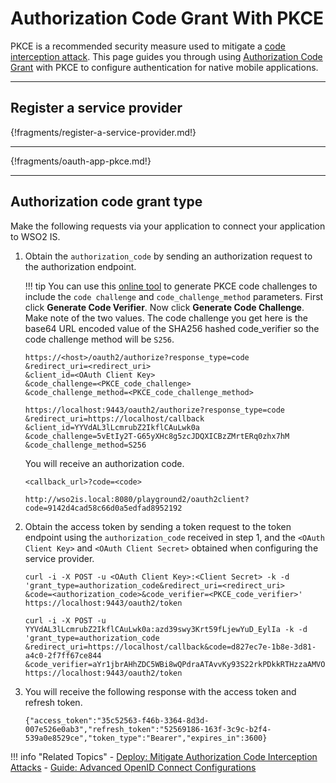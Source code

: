 # Authorization Code Grant With PKCE

PKCE is a recommended security measure used to mitigate a [code interception attack](../../../deploy/mitigate-attacks/mitigate-authorization-code-interception-attacks/). 
This page guides you through using [Authorization Code Grant](../../../references/concepts/authorization/authorization-code-grant/) with PKCE 
to configure authentication for native mobile applications.

----

## Register a service provider

{!fragments/register-a-service-provider.md!}

---

{!fragments/oauth-app-pkce.md!}

----

## Authorization code grant type

Make the following requests via your application to connect your application to WSO2 IS. 

1. Obtain the `authorization_code` by sending an authorization request to the authorization endpoint. 

    !!! tip
        You can use this [online tool](https://tonyxu-io.github.io/pkce-generator/) to generate PKCE code challenges to include the `code challenge` and `code_challenge_method` parameters. 
        First click **Generate Code Verifier**. 
        Now click **Generate Code Challenge**. 
        Make note of the two values. The code challenge you get here is the base64 URL encoded value of the SHA256 hashed code_verifier so the code challenge method will be `S256`.

    ```tab="Request Format"
    https://<host>/oauth2/authorize?response_type=code
    &redirect_uri=<redirect_uri>
    &client_id=<OAuth Client Key>
    &code_challenge=<PKCE_code_challenge>
    &code_challenge_method=<PKCE_code_challenge_method>
    ```

    ```tab="Sample Request"
    https://localhost:9443/oauth2/authorize?response_type=code
    &redirect_uri=https://localhost/callback
    &client_id=YYVdAL3lLcmrubZ2IkflCAuLwk0a
    &code_challenge=5vEtIy2T-G65yXHc8g5zcJDQXICBzZMrtERq0zhx7hM
    &code_challenge_method=S256
    ```
    
    You will receive an authorization code. 
    
    ```tab="Response Format"
    <callback_url>?code=<code>
    ```
        
    ```tab="Sample Response"
    http://wso2is.local:8080/playground2/oauth2client?code=9142d4cad58c66d0a5edfad8952192
    ```
    
2. Obtain the access token by sending a token request to the token endpoint using the `authorization_code` received in step 1, and the `<OAuth Client Key>` and `<OAuth Client Secret>` obtained when configuring the service provider.

    ```tab="Request Format"
    curl -i -X POST -u <OAuth Client Key>:<Client Secret> -k -d 
    'grant_type=authorization_code&redirect_uri=<redirect_uri>
    &code=<authorization_code>&code_verifier=<PKCE_code_verifier>' 
    https://localhost:9443/oauth2/token
    ```

    ```tab="Sample Request"
    curl -i -X POST -u YYVdAL3lLcmrubZ2IkflCAuLwk0a:azd39swy3Krt59fLjewYuD_EylIa -k -d 
    'grant_type=authorization_code
    &redirect_uri=https://localhost/callback&code=d827ec7e-1b8e-3d81-a4c0-2f7ff67ce844
    &code_verifier=aYr1jbrAHhZDC5WBi8wQPdraATAvvKy93S22rkPDkkRTHzzaAMVOJ5MHgRPgoKf8xDBJPE08'
    https://localhost:9443/oauth2/token
    ```
    
3. You will receive the following response with the access token and refresh token.

    ```
    {"access_token":"35c52563-f46b-3364-8d3d-007e526e0ab3","refresh_token":"52569186-163f-3c9c-b2f4-539a0e8529ce","token_type":"Bearer","expires_in":3600}
    ```
    
!!! info "Related Topics"
    - [Deploy: Mitigate Authorization Code Interception Attacks](../../../deploy/mitigate-attacks/mitigate-authorization-code-interception-attacks/)
    - [Guide: Advanced OpenID Connect Configurations](../../login/oauth-app-config-advanced)
    

